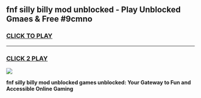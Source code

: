 
## fnf silly billy mod unblocked - Play Unblocked Gmaes & Free #9cmno
<h3>
<a href="https://news.freeplayer.one?title=fnf_silly_billy_mod_unblocked&ref=24F">CLICK TO PLAY</a></h3>
<hr>

<h3>
<a href="https://news.freeplayer.one?title=fnf_silly_billy_mod_unblocked&ref=24F">CLICK 2 PLAY</a>
  
</h3>

<a href="https://news.freeplayer.one?title=fnf_silly_billy_mod_unblocked&ref=24F/"><img src="https://clearcache.store/games.png"></a>


**fnf silly billy mod unblocked games unblocked: Your Gateway to Fun and Accessible Online Gaming**
